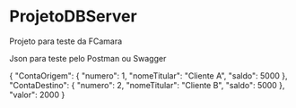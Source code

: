 # ProjetoDBServer
Projeto para teste da FCamara

Json para teste pelo Postman ou Swagger

{
  "ContaOrigem": {
    "numero": 1,
    "nomeTitular": "Cliente A",
    "saldo": 5000
  },
  "ContaDestino": {
    "numero": 2,
    "nomeTitular": "Cliente B",
    "saldo": 5000
  },
  "valor": 2000
}


